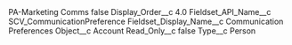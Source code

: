 <?xml version="1.0" encoding="UTF-8"?>
<CustomMetadata xmlns="http://soap.sforce.com/2006/04/metadata" xmlns:xsi="http://www.w3.org/2001/XMLSchema-instance" xmlns:xsd="http://www.w3.org/2001/XMLSchema">
    <label>PA-Marketing Comms</label>
    <protected>false</protected>
    <values>
        <field>Display_Order__c</field>
        <value xsi:type="xsd:double">4.0</value>
    </values>
    <values>
        <field>Fieldset_API_Name__c</field>
        <value xsi:type="xsd:string">SCV_CommunicationPreference</value>
    </values>
    <values>
        <field>Fieldset_Display_Name__c</field>
        <value xsi:type="xsd:string">Communication Preferences</value>
    </values>
    <values>
        <field>Object__c</field>
        <value xsi:type="xsd:string">Account</value>
    </values>
    <values>
        <field>Read_Only__c</field>
        <value xsi:type="xsd:boolean">false</value>
    </values>
    <values>
        <field>Type__c</field>
        <value xsi:type="xsd:string">Person</value>
    </values>
</CustomMetadata>
